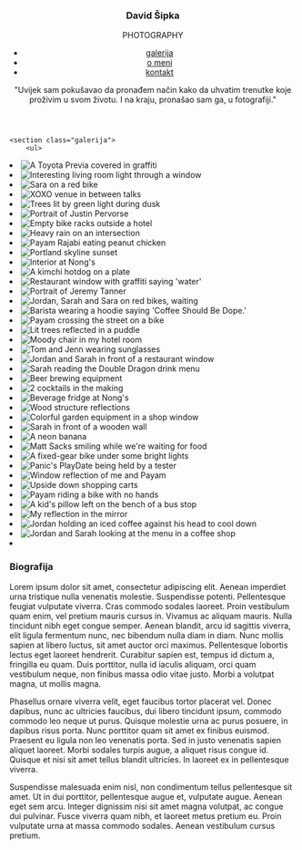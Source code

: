<!DOCTYPE html>
<html>
<head>
	<title></title>
	<link rel="preconnect" href="https://fonts.gstatic.com">
	<link href="https://fonts.googleapis.com/css2?family=Dancing+Script:wght@500&display=swap" rel="stylesheet">
	<link rel="preconnect" href="https://fonts.gstatic.com">
<link href="https://fonts.googleapis.com/css2?family=Goldman&display=swap" rel="stylesheet">
<link rel="preconnect" href="https://fonts.gstatic.com">
<link href="https://fonts.googleapis.com/css2?family=Noto+Sans+JP&display=swap" rel="stylesheet">
<link rel="preconnect" href="https://fonts.gstatic.com">
<link href="https://fonts.googleapis.com/css2?family=Crimson+Pro:ital,wght@1,300&display=swap" rel="stylesheet">
<link rel="preconnect" href="https://fonts.gstatic.com">
<link href="https://fonts.googleapis.com/css2?family=Raleway&display=swap" rel="stylesheet">
	<meta charset="utf-8">
	<link rel="stylesheet" type="text/css" href="style.css">
</head>
<body>
	<header>
		<nav>
			<!--img class="logo" src="img/logo.jpg"-->
			<div class="logo">
				<h3>David Šipka</h3>
				<p>PHOTOGRAPHY</p>
			</div>
			<ul class="nav">
				<li><a href="#" class="active">galerija</a></li>
				<li><a href="#">o meni</a></li>
				<li><a href="#">kontakt</a></li>
			</ul>
		</nav>
		<div class="home">
			<div class="layer">
				<div class="quote">
					<p>
						"Uvijek sam pokušavao da pronađem način kako da uhvatim trenutke koje proživim u svom životu. I na kraju, pronašao sam ga, u fotografiji."
					</p>
				</div>
			</div>
		</div>
	</header>

	<section class="galerija">
		<ul>
  <li>
    <img src="https://res.cloudinary.com/css-tricks/image/upload/f_auto,q_auto/v1568814785/photostream-photos/DSC05466_kwlv0n.jpg" alt="A Toyota Previa covered in graffiti" loading="lazy">
  </li>
  <li>
    <img src="https://res.cloudinary.com/css-tricks/image/upload/f_auto,q_auto/v1568814785/photostream-photos/DSC05621_zgtcco.jpg" alt="Interesting living room light through a window" loading="lazy">
  </li>
  <li>
    <img src="https://res.cloudinary.com/css-tricks/image/upload/f_auto,q_auto/v1568814785/photostream-photos/DSC05513_gfbiwi.jpg" alt="Sara on a red bike" loading="lazy">
  </li>
  <li>
    <img src="https://res.cloudinary.com/css-tricks/image/upload/f_auto,q_auto/v1568814785/photostream-photos/DSC05588_nb0dma.jpg" alt="XOXO venue in between talks" loading="lazy">
  </li>
  <li>
    <img src="https://res.cloudinary.com/css-tricks/image/upload/f_auto,q_auto/v1568814785/photostream-photos/DSC05459_ziuomy.jpg" alt="Trees lit by green light during dusk" loading="lazy">
  </li>
  <li>
    <img src="https://res.cloudinary.com/css-tricks/image/upload/f_auto,q_auto/v1568814785/photostream-photos/DSC05586_oj8jfo.jpg" alt="Portrait of Justin Pervorse" loading="lazy">
  </li>
  <li>
    <img src="https://res.cloudinary.com/css-tricks/image/upload/f_auto,q_auto/v1568814785/photostream-photos/DSC05465_dtkwef.jpg" alt="Empty bike racks outside a hotel" loading="lazy">
  </li>
  <li>
    <img src="https://res.cloudinary.com/css-tricks/image/upload/f_auto,q_auto/v1568814785/photostream-photos/DSC05626_ytsf3j.jpg" alt="Heavy rain on an intersection" loading="lazy">
  </li>
  <li>
    <img src="https://res.cloudinary.com/css-tricks/image/upload/f_auto,q_auto/v1568814785/photostream-photos/DSC05449_l9kukz.jpg" alt="Payam Rajabi eating peanut chicken" loading="lazy">
  </li>
  <li>
    <img src="https://res.cloudinary.com/css-tricks/image/upload/f_auto,q_auto/v1568814785/photostream-photos/DSC05544_aczrb9.jpg" alt="Portland skyline sunset" loading="lazy">
  </li>
  <li>
    <img src="https://res.cloudinary.com/css-tricks/image/upload/f_auto,q_auto/v1568814785/photostream-photos/DSC05447_mvffor.jpg" alt="Interior at Nong's" loading="lazy">
  </li>
  <li>
    <img src="https://res.cloudinary.com/css-tricks/image/upload/f_auto,q_auto/v1568814784/photostream-photos/DSC05501_yirmq8.jpg" alt="A kimchi hotdog on a plate" loading="lazy">
  </li>
  <li>
    <img src="https://res.cloudinary.com/css-tricks/image/upload/f_auto,q_auto/v1568814784/photostream-photos/DSC05624_f5b2ud.jpg" alt="Restaurant window with graffiti saying 'water'" loading="lazy">
  </li>
  <li>
    <img src="https://res.cloudinary.com/css-tricks/image/upload/f_auto,q_auto/v1568814784/photostream-photos/DSC05623_dcpfva.jpg" alt="Portrait of Jeremy Tanner" loading="lazy">
  </li>
  <li>
    <img src="https://res.cloudinary.com/css-tricks/image/upload/f_auto,q_auto/v1568814784/photostream-photos/DSC05515_d2gzut.jpg" alt="Jordan, Sarah and Sara on red bikes, waiting" loading="lazy">
  </li>
  <li>
    <img src="https://res.cloudinary.com/css-tricks/image/upload/f_auto,q_auto/v1568814784/photostream-photos/DSC05581_ceocwv.jpg" alt="Barista wearing a hoodie saying 'Coffee Should Be Dope.'" loading="lazy">
  </li>
  <li>
    <img src="https://res.cloudinary.com/css-tricks/image/upload/f_auto,q_auto/v1568814784/photostream-photos/DSC05517_ni2k0p.jpg" alt="Payam crossing the street on a bike" loading="lazy">
  </li>
  <li>
    <img src="https://res.cloudinary.com/css-tricks/image/upload/f_auto,q_auto/v1568814783/photostream-photos/DSC05620_qfwycq.jpg" alt="Lit trees reflected in a puddle" loading="lazy">
  </li>
  <li>
    <img src="https://res.cloudinary.com/css-tricks/image/upload/f_auto,q_auto/v1568814783/photostream-photos/DSC05462_b33uvp.jpg" alt="Moody chair in my hotel room" loading="lazy">
  </li>
  <li>
    <img src="https://res.cloudinary.com/css-tricks/image/upload/f_auto,q_auto/v1568814783/photostream-photos/DSC05489_mqzktl.jpg" alt="Tom and Jenn wearing sunglasses" loading="lazy">
  </li>
  <li>
    <img src="https://res.cloudinary.com/css-tricks/image/upload/f_auto,q_auto/v1568814783/photostream-photos/DSC05476_dlkjza.jpg" alt="Jordan and Sarah in front of a restaurant window" loading="lazy">
  </li>
  <li>
    <img src="https://res.cloudinary.com/css-tricks/image/upload/f_auto,q_auto/v1568814783/photostream-photos/DSC05497_abbd3c.jpg" alt="Sarah reading the Double Dragon drink menu" loading="lazy">
  </li>
  <li>
    <img src="https://res.cloudinary.com/css-tricks/image/upload/f_auto,q_auto/v1568814782/photostream-photos/DSC05487_fcdv7t.jpg" alt="Beer brewing equipment" loading="lazy">
  </li>
  <li>
    <img src="https://res.cloudinary.com/css-tricks/image/upload/f_auto,q_auto/v1568814782/photostream-photos/DSC05493_q6njbk.jpg" alt="2 cocktails in the making" loading="lazy">
  </li>
  <li>
    <img src="https://res.cloudinary.com/css-tricks/image/upload/f_auto,q_auto/v1568814782/photostream-photos/DSC05446_xj60ff.jpg" alt="Beverage fridge at Nong's" loading="lazy">
  </li>
  <li>
    <img src="https://res.cloudinary.com/css-tricks/image/upload/f_auto,q_auto/v1568814782/photostream-photos/DSC05559_hu49zx.jpg" alt="Wood structure reflections" loading="lazy">
  </li>
  <li>
    <img src="https://res.cloudinary.com/css-tricks/image/upload/f_auto,q_auto/v1568814782/photostream-photos/DSC05482_dtrj02.jpg" alt="Colorful garden equipment in a shop window" loading="lazy">
  </li>
  <li>
    <img src="https://res.cloudinary.com/css-tricks/image/upload/f_auto,q_auto/v1568814782/photostream-photos/DSC05565_dx5rp6.jpg" alt="Sarah in front of a wooden wall" loading="lazy">
  </li>
  <li>
    <img src="https://res.cloudinary.com/css-tricks/image/upload/f_auto,q_auto/v1568814782/photostream-photos/DSC05613_o9af2z.jpg" alt="A neon banana" loading="lazy">
  </li>
  <li>
    <img src="https://res.cloudinary.com/css-tricks/image/upload/f_auto,q_auto/v1568814782/photostream-photos/DSC05469_fdxdzx.jpg" alt="Matt Sacks smiling while we're waiting for food" loading="lazy">
  </li>
  <li>
    <img src="https://res.cloudinary.com/css-tricks/image/upload/f_auto,q_auto/v1568814782/photostream-photos/DSC05558_yq2tnz.jpg" alt="A fixed-gear bike under some bright lights" loading="lazy">
  </li>
  <li>
    <img src="https://res.cloudinary.com/css-tricks/image/upload/f_auto,q_auto/v1568814781/photostream-photos/DSC05483_dyiuya.jpg" alt="Panic's PlayDate being held by a tester" loading="lazy">
  </li>
  <li>
    <img src="https://res.cloudinary.com/css-tricks/image/upload/f_auto,q_auto/v1568814781/photostream-photos/DSC05468_xzbtcd.jpg" alt="Window reflection of me and Payam" loading="lazy">
  </li>
  <li>
    <img src="https://res.cloudinary.com/css-tricks/image/upload/f_auto,q_auto/v1568814781/photostream-photos/DSC05457_nloycw.jpg" alt="Upside down shopping carts" loading="lazy">
  </li>
  <li>
    <img src="https://res.cloudinary.com/css-tricks/image/upload/f_auto,q_auto/v1568814781/photostream-photos/DSC05522_mekpec.jpg" alt="Payam riding a bike with no hands" loading="lazy">
  </li>
  <li>
    <img src="https://res.cloudinary.com/css-tricks/image/upload/f_auto,q_auto/v1568814781/photostream-photos/DSC05611_lbwtmk.jpg" alt="A kid's pillow left on the bench of a bus stop" loading="lazy">
  </li>
  <li>
    <img src="https://res.cloudinary.com/css-tricks/image/upload/f_auto,q_auto/v1568814781/photostream-photos/DSC05572_xfvij7.jpg" alt="My reflection in the mirror" loading="lazy">
  </li>
  <li>
    <img src="https://res.cloudinary.com/css-tricks/image/upload/f_auto,q_auto/v1568814781/photostream-photos/DSC05481_gnljae.jpg" alt="Jordan holding an iced coffee against his head to cool down" loading="lazy">
  </li>
  <li>
    <img src="https://res.cloudinary.com/css-tricks/image/upload/f_auto,q_auto/v1568814781/photostream-photos/DSC05480_zkw8sm.jpg" alt="Jordan and Sarah looking at the menu in a coffee shop" loading="lazy">
  </li>
  <li></li>
</ul>
	</section>
<section class="about"> 
	<div class="about-img"></div>
	<div class="about-text">
		<div>
		<h3>Biografija</h3>
		<p>Lorem ipsum dolor sit amet, consectetur adipiscing elit. Aenean imperdiet urna tristique nulla venenatis molestie. Suspendisse potenti. Pellentesque feugiat vulputate viverra. Cras commodo sodales laoreet. Proin vestibulum quam enim, vel pretium mauris cursus in. Vivamus ac aliquam mauris. Nulla tincidunt nibh eget congue semper. Aenean blandit, arcu id sagittis viverra, elit ligula fermentum nunc, nec bibendum nulla diam in diam. Nunc mollis sapien at libero luctus, sit amet auctor orci maximus. Pellentesque lobortis lectus eget laoreet hendrerit. Curabitur sapien est, tempus id dictum a, fringilla eu quam. Duis porttitor, nulla id iaculis aliquam, orci quam vestibulum neque, non finibus massa odio vitae justo. Morbi a volutpat magna, ut mollis magna.

Phasellus ornare viverra velit, eget faucibus tortor placerat vel. Donec dapibus, nunc ac ultricies faucibus, dui libero tincidunt ipsum, commodo commodo leo neque ut purus. Quisque molestie urna ac purus posuere, in dapibus risus porta. Nunc porttitor quam sit amet ex finibus euismod. Praesent eu ligula non leo venenatis porta. Sed in justo venenatis sapien aliquet laoreet. Morbi sodales turpis augue, a aliquet risus congue id. Quisque et nisi sit amet tellus blandit ultricies. In laoreet ex in pellentesque viverra.

Suspendisse malesuada enim nisl, non condimentum tellus pellentesque sit amet. Ut in dui porttitor, pellentesque augue et, vulputate augue. Aenean eget sem arcu. Integer dignissim nisi sit amet magna volutpat, ac congue dui pulvinar. Fusce viverra quam nibh, et laoreet metus pretium eu. Proin vulputate urna at massa commodo sodales. Aenean vestibulum cursus pretium.</p>
</div>
	</div>
</section>
</body>
</html>
